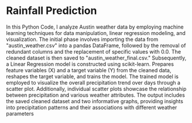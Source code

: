# Rainfall Prediction
In this Python Code, I analyze Austin weather data by employing machine learning techniques for data manipulation, linear regression modeling, and visualization. The initial phase involves importing the data from "austin_weather.csv" into a pandas DataFrame, followed by the removal of redundant columns and the replacement of specific values with 0.0. The cleaned dataset is then saved to "austin_weather_final.csv."
Subsequently, a Linear Regression model is constructed using scikit-learn. Prepares feature variables (X) and a target variable (Y) from the cleaned data, reshapes the target variable, and trains the model. The trained model is employed to visualize the overall precipitation trend over days through a scatter plot. Additionally, individual scatter plots showcase the relationship between precipitation and various weather attributes.
The output includes the saved cleaned dataset and two informative graphs, providing insights into precipitation patterns and their associations with different weather parameters
